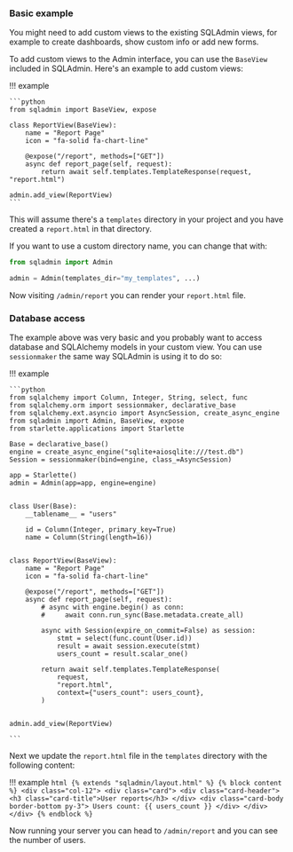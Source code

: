### Basic example

You might need to add custom views to the existing SQLAdmin views, for example to create dashboards, show custom info or add new forms.

To add custom views to the Admin interface, you can use the `BaseView` included in SQLAdmin. Here's an example to add custom views:

!!! example

    ```python
    from sqladmin import BaseView, expose

    class ReportView(BaseView):
        name = "Report Page"
        icon = "fa-solid fa-chart-line"

        @expose("/report", methods=["GET"])
        async def report_page(self, request):
            return await self.templates.TemplateResponse(request, "report.html")

    admin.add_view(ReportView)
    ```

This will assume there's a `templates` directory in your project and you have created a `report.html` in that directory.

If you want to use a custom directory name, you can change that with:

```python
from sqladmin import Admin

admin = Admin(templates_dir="my_templates", ...)
```

Now visiting `/admin/report` you can render your `report.html` file.

### Database access

The example above was very basic and you probably want to access database and SQLAlchemy models in your custom view. You can use `sessionmaker` the same way SQLAdmin is using it to do so:

!!! example

    ```python
    from sqlalchemy import Column, Integer, String, select, func
    from sqlalchemy.orm import sessionmaker, declarative_base
    from sqlalchemy.ext.asyncio import AsyncSession, create_async_engine
    from sqladmin import Admin, BaseView, expose
    from starlette.applications import Starlette

    Base = declarative_base()
    engine = create_async_engine("sqlite+aiosqlite:///test.db")
    Session = sessionmaker(bind=engine, class_=AsyncSession)

    app = Starlette()
    admin = Admin(app=app, engine=engine)


    class User(Base):
        __tablename__ = "users"

        id = Column(Integer, primary_key=True)
        name = Column(String(length=16))


    class ReportView(BaseView):
        name = "Report Page"
        icon = "fa-solid fa-chart-line"

        @expose("/report", methods=["GET"])
        async def report_page(self, request):
            # async with engine.begin() as conn:
            #     await conn.run_sync(Base.metadata.create_all)

            async with Session(expire_on_commit=False) as session:
                stmt = select(func.count(User.id))
                result = await session.execute(stmt)
                users_count = result.scalar_one()

            return await self.templates.TemplateResponse(
                request,
                "report.html",
                context={"users_count": users_count},
            )


    admin.add_view(ReportView)

    ```

Next we update the `report.html` file in the `templates` directory with the following content:

!!! example
    ```html
    {% extends "sqladmin/layout.html" %}
    {% block content %}
    <div class="col-12">
    <div class="card">
        <div class="card-header">
        <h3 class="card-title">User reports</h3>
        </div>
        <div class="card-body border-bottom py-3">
        Users count: {{ users_count }}
        </div>
    </div>
    </div>
    {% endblock %}
    ```

Now running your server you can head to `/admin/report` and you can see the number of users.
